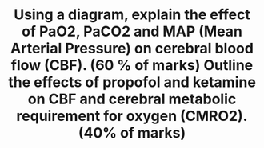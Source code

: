---
title: "Using a diagram, explain the effect of PaO2, PaCO2 and MAP (Mean Arterial Pressure) on cerebral blood flow (CBF). (60 % of marks) Outline the effects of propofol and ketamine on CBF and cerebral metabolic requirement for oxygen (CMRO2). (40% of marks)"
entityType: SAQ
exam: PEX
college: CICM
year: 2014
sitting: A
question: 14
passRate: 74
EC_expectedDomains:
- "It is a structured question that guides candidates through exactly what is required."
EC_extraCredit:
- "This question was well answered."
- "Well drawn graphs were a particularly effective means of scoring marks."
EC_errorsCommon:
- ""
---